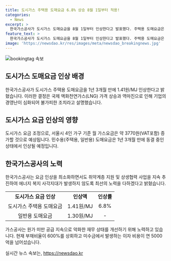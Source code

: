 ```yaml
---
title: 도시가스 주택용 도매요금 6.8% 상승 8월 1일부터 적용!
categories:
  - News
excerpt: >
  한국가스공사가 도시가스 도매요금을 8월 1일부터 인상한다고 발표했다. 주택용 도매요금은 1.41원/MJ, 서울시 소매요금 기준으로 6.8% 인상될 것으로 전망되며, 일반용 도매요금도 1.30원/MJ 인상된다. 이는 한국가스공사의 경영난으로 기인하며, 가스공사는 취약계층 지원 및 상생협력 사업을 통해 최선을 다할 것을 약속했다. 그동안 관련 당국은 물가상승 압력 등을 고려해 왔으나, 가스공사의 재무 상황 악화로 요금을 인상하기로 결정했다. (단어 수: 93, 문자 수: 586)
feature_text: >
  한국가스공사가 도시가스 도매요금을 8월 1일부터 인상한다고 발표했다. 주택용 도매요금은 1.41원/MJ, 서울시 소매요금 기준으로 6.8% 인상될 것으로 전망되며, 일반용 도매요금도 1.30원/MJ 인상된다. 이는 한국가스공사의 경영난으로 기인하며, 가스공사는 취약계층 지원 및 상생협력 사업을 통해 최선을 다할 것을 약속했다. 그동안 관련 당국은 물가상승 압력 등을 고려해 왔으나, 가스공사의 재무 상황 악화로 요금을 인상하기로 결정했다. (단어 수: 93, 문자 수: 586)
image: 'https://newsdao.kr/res/images/meta/newsdao_breakingnews.jpg'
---
```


<p><img src="https://newsdao.kr/res/images/meta/newsdao_breakingnews.jpg" alt="bookingtag 속보" /></p>

<h2 data-ke-size="size26">도시가스 도매요금 인상 배경</h2>

<p data-ke-size="size16">한국가스공사가 도시가스 주택용 도매요금을 1년 3개월 만에 1.41원/MJ 인상한다고 밝혔습니다. 이러한 결정은 국제 액화천연가스(LNG) 가격 상승과 역마진으로 인해 기업의 경영난이 심화되어 불가피한 조치라고 설명했습니다.</p>

<h2 data-ke-size="size26">도시가스 요금 인상의 영향</h2>

<p data-ke-size="size16">도시가스 요금 조정으로, 서울시 4인 가구 기준 월 가스요금은 약 3770원(VAT포함) 증가할 것으로 예상됩니다. 민수용(주택용, 일반용) 도매요금은 1년 3개월 만에 동결 중인 상태에서 인상될 예정입니다.</p>

<h2 data-ke-size="size26">한국가스공사의 노력</h2>

<p data-ke-size="size16">한국가스공사는 요금 인상을 최소화하면서도 취약계층 지원 및 상생협력 사업을 지속 추진하여 에너지 복지 사각지대가 발생하지 않도록 최선의 노력을 다하겠다고 밝혔습니다.</p>

<table>
  <tr>
    <td style="text-align: center; height: 17px;"><b>도시가스 요금 인상</b></td>
    <td style="text-align: center; height: 17px;"><b>인상액</b></td>
    <td style="text-align: center; height: 17px;"><b>인상률</b></td>
  </tr>
  <tr>
    <td style="text-align: center; height: 17px;">도시가스 주택용 도매요금</td>
    <td style="text-align: center; height: 17px;">1.41원/MJ</td>
    <td style="text-align: center; height: 17px;">6.8%</td>
  </tr>
  <tr>
    <td style="text-align: center; height: 17px;">일반용 도매요금</td>
    <td style="text-align: center; height: 17px;">1.30원/MJ</td>
    <td style="text-align: center; height: 17px;">-</td>
  </tr>
</table>

<p data-ke-size="size16">가스공사는 원가 미만 공급 지속으로 악화한 재무 상태를 개선하기 위해 노력하고 있습니다. 현재 부채비율이 600%를 상회하고 미수금에서 발생하는 이자 비용이 연 5000억을 넘어섰습니다.</p>
실시간 뉴스 속보는, <a href="https://newsdao.kr" rel="dofollow">https://newsdao.kr</a>


